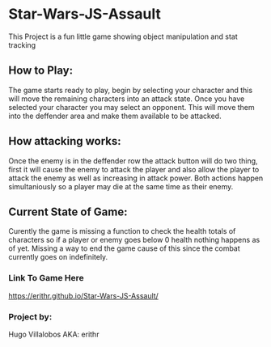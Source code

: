 # Star-Wars-JS-Assault
This Project is a fun little game showing object manipulation and stat tracking


## How to Play:

The game starts ready to play, begin by selecting your character and this will move the remaining characters into an attack state. Once you have selected your character you may select an opponent. This will move them into the deffender area and make them available to be attacked. 

## How attacking works:

Once the enemy is in the deffender row the attack button will do two thing, first it will cause the enemy to attack the player and also allow the player to attack the enemy as well as increasing in attack power. Both actions happen simultaniously so a player may die at the same time as their enemy. 


## Current State of Game:

Curently the game is missing a function to check the health totals of characters so if a player or enemy goes below 0 health nothing happens as of yet. Missing a way to end the game cause of this since the combat currently goes on indefinitely.

### Link To Game Here
https://erithr.github.io/Star-Wars-JS-Assault/

### Project by:
Hugo Villalobos
AKA: erithr


